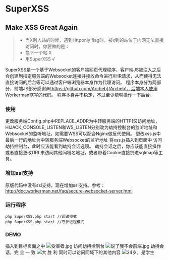 # SuperXSS
## Make XSS Great Again
> * 当X别人站的时候，遇到Httponly flag时，被x到的站位于内网无法直接访问时，你要做的是：
> * 换下一个站 X
> * 用SuperXSS √

SuperXSS是一个基于Websocket的客户端网页代理程序，客户端JS被注入之后会创建到指定服务端的Websocket连接并接收命令进行XHR请求，从而使得无法直接访问的后台等可以通过客户端浏览器本身作为代理访问。
程序本身分为两部分，前端JS部分感谢@[https://github.com/Archeb](Archeb)，后端本人使用Workerman瞎写的代码。
程序本身并不稳定，不过至少能够操作一下后台。

### 使用
更改服务端Config.php中REPLACE_ADDR为中转服务端的HTTP(S)访问地址，HIJACK_CONSOLE_LISTEN和WS_LISTEN分别改为劫持控制台的监听地址和Websocket的监听地址，如需要WSS可以配合Nginx做反代使用。
更改xss.js中最后一行的地址为中转服务端Websocket的监听地址
将xss.js插入到页面中
访问劫持控制台，此时应该能看到劫持会话选项。
劫持会话之后，你应该能直接操作或者直接更改URL来访问其他同域名地址，或者带着Cookie直接扔进sqlmap等工具。

### 增加ssl支持
原版代码中没有ssl支持，现在增加ssl支持。参考：http://doc.workerman.net/faq/secure-websocket-server.html
### 运行程序
```
php SuperXSS.php start //调试模式
php SuperXSS.php start //守护进程模式
```
### DEMO
插入到目标页面之中
![受害者.jpg][1]
访问劫持控制台
![说了我不会前端.jpg][2]
劫持会话，完 全 一 致
![大 胜 利][3]
同时可以访问同域下的其他内容
![24岁，是学生][4]


  [1]: https://static.moe.do/Uploads/image/20190407/1.png
  [2]: https://static.moe.do/Uploads/image/20190407/2.png
  [3]: https://static.moe.do/Uploads/image/20190407/3.png
  [4]: https://static.moe.do/Uploads/image/20190407/4.png
